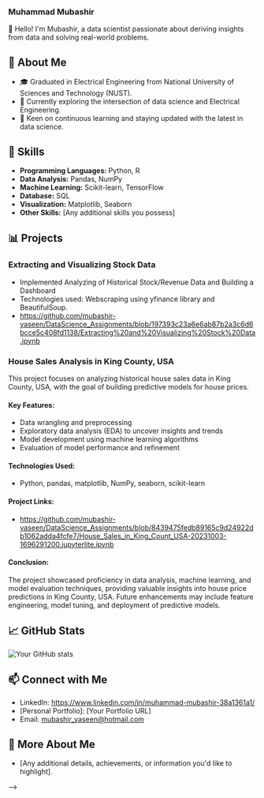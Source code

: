### Muhammad Mubashir

👋 Hello! I'm Mubashir, a data scientist passionate about deriving insights from data and solving real-world problems.

## 🚀 About Me

- 🎓 Graduated in Electrical Engineering from National University of Sciences and Technology (NUST).
- 💼 Currently exploring the intersection of data science and Electrical Engineering.
- 🌱 Keen on continuous learning and staying updated with the latest in data science.

## 🔧 Skills

- **Programming Languages:** Python, R
- **Data Analysis:** Pandas, NumPy
- **Machine Learning:** Scikit-learn, TensorFlow
- **Database:** SQL
- **Visualization:** Matplotlib, Seaborn
- **Other Skills:** [Any additional skills you possess]

## 📊 Projects

### Extracting and Visualizing Stock Data
- Implemented Analyzing of Historical Stock/Revenue Data and Building a Dashboard
- Technologies used: Webscraping using yfinance library and BeautifulSoup.
- https://github.com/mubashir-yaseen/DataScience_Assignments/blob/197393c23a6e6ab87b2a3c6d6bcce5c408fd1138/Extracting%20and%20Visualizing%20Stock%20Data.ipynb

### House Sales Analysis in King County, USA
This project focuses on analyzing historical house sales data in King County, USA, with the goal of building predictive models for house prices.
#### Key Features:
- Data wrangling and preprocessing
- Exploratory data analysis (EDA) to uncover insights and trends
- Model development using machine learning algorithms
- Evaluation of model performance and refinement
#### Technologies Used:
- Python, pandas, matplotlib, NumPy, seaborn, scikit-learn
#### Project Links:
- https://github.com/mubashir-yaseen/DataScience_Assignments/blob/8439475fedb89165c9d24922db1062adda4fcfe7/House_Sales_in_King_Count_USA-20231003-1696291200.jupyterlite.ipynb
#### Conclusion:
The project showcased proficiency in data analysis, machine learning, and model evaluation techniques, providing valuable insights into house price predictions in King County, USA. Future enhancements may include feature engineering, model tuning, and deployment of predictive models.


## 📈 GitHub Stats

![Your GitHub stats](https://github-readme-stats.vercel.app/api?username=yourusername&show_icons=true&theme=radical)

## 📫 Connect with Me

- LinkedIn: https://www.linkedin.com/in/muhammad-mubashir-38a1361a1/
- [Personal Portfolio]: [Your Portfolio URL]
- Email: mubashir_yaseen@hotmail.com

## 👀 More About Me

- [Any additional details, achievements, or information you'd like to highlight].

-->
